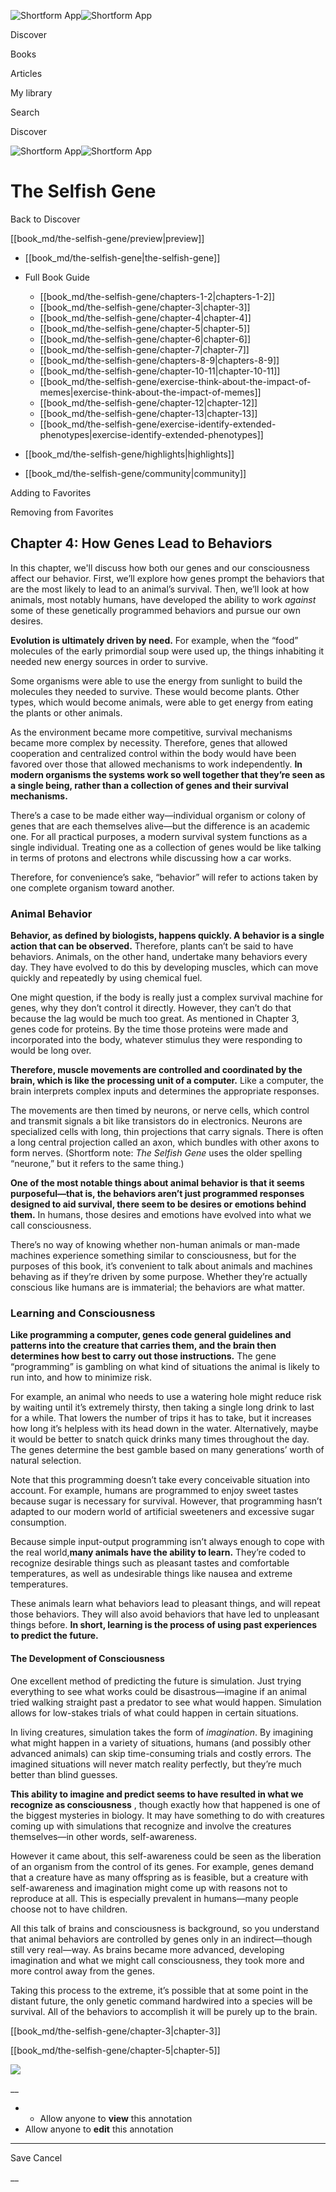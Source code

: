 ![Shortform App](/img/logo.36a2399e.svg)![Shortform App](/img/logo-dark.70c1b072.svg)

Discover

Books

Articles

My library

Search

Discover

![Shortform App](/img/logo.36a2399e.svg)![Shortform App](/img/logo-dark.70c1b072.svg)

# The Selfish Gene

Back to Discover

[[book_md/the-selfish-gene/preview|preview]]

  * [[book_md/the-selfish-gene|the-selfish-gene]]
  * Full Book Guide

    * [[book_md/the-selfish-gene/chapters-1-2|chapters-1-2]]
    * [[book_md/the-selfish-gene/chapter-3|chapter-3]]
    * [[book_md/the-selfish-gene/chapter-4|chapter-4]]
    * [[book_md/the-selfish-gene/chapter-5|chapter-5]]
    * [[book_md/the-selfish-gene/chapter-6|chapter-6]]
    * [[book_md/the-selfish-gene/chapter-7|chapter-7]]
    * [[book_md/the-selfish-gene/chapters-8-9|chapters-8-9]]
    * [[book_md/the-selfish-gene/chapter-10-11|chapter-10-11]]
    * [[book_md/the-selfish-gene/exercise-think-about-the-impact-of-memes|exercise-think-about-the-impact-of-memes]]
    * [[book_md/the-selfish-gene/chapter-12|chapter-12]]
    * [[book_md/the-selfish-gene/chapter-13|chapter-13]]
    * [[book_md/the-selfish-gene/exercise-identify-extended-phenotypes|exercise-identify-extended-phenotypes]]
  * [[book_md/the-selfish-gene/highlights|highlights]]
  * [[book_md/the-selfish-gene/community|community]]



Adding to Favorites 

Removing from Favorites 

## Chapter 4: How Genes Lead to Behaviors

In this chapter, we'll discuss how both our genes and our consciousness affect our behavior. First, we’ll explore how genes prompt the behaviors that are the most likely to lead to an animal’s survival. Then, we’ll look at how animals, most notably humans, have developed the ability to work _against_ some of these genetically programmed behaviors and pursue our own desires.

**Evolution is ultimately driven by need.** For example, when the “food” molecules of the early primordial soup were used up, the things inhabiting it needed new energy sources in order to survive.

Some organisms were able to use the energy from sunlight to build the molecules they needed to survive. These would become plants. Other types, which would become animals, were able to get energy from eating the plants or other animals.

As the environment became more competitive, survival mechanisms became more complex by necessity. Therefore, genes that allowed cooperation and centralized control within the body would have been favored over those that allowed mechanisms to work independently. **In modern organisms the systems work so well together that they’re seen as a single being, rather than a collection of genes and their survival mechanisms.**

There’s a case to be made either way—individual organism or colony of genes that are each themselves alive—but the difference is an academic one. For all practical purposes, a modern survival system functions as a single individual. Treating one as a collection of genes would be like talking in terms of protons and electrons while discussing how a car works.

Therefore, for convenience’s sake, “behavior” will refer to actions taken by one complete organism toward another.

### Animal Behavior

**Behavior, as defined by biologists, happens quickly. A behavior is a single action that can be observed.** Therefore, plants can’t be said to have behaviors. Animals, on the other hand, undertake many behaviors every day. They have evolved to do this by developing muscles, which can move quickly and repeatedly by using chemical fuel.

One might question, if the body is really just a complex survival machine for genes, why they don’t control it directly. However, they can’t do that because the lag would be much too great. As mentioned in Chapter 3, genes code for proteins. By the time those proteins were made and incorporated into the body, whatever stimulus they were responding to would be long over.

**Therefore, muscle movements are controlled and coordinated by the brain, which is like the processing unit of a computer.** Like a computer, the brain interprets complex inputs and determines the appropriate responses.

The movements are then timed by neurons, or nerve cells, which control and transmit signals a bit like transistors do in electronics. Neurons are specialized cells with long, thin projections that carry signals. There is often a long central projection called an axon, which bundles with other axons to form nerves. (Shortform note: _The Selfish Gene_ uses the older spelling “neurone,” but it refers to the same thing.)

**One of the most notable things about animal behavior is that it seems purposeful—that is, the behaviors aren’t just programmed responses designed to aid survival, there seem to be desires or emotions behind them.** In humans, those desires and emotions have evolved into what we call consciousness.

There’s no way of knowing whether non-human animals or man-made machines experience something similar to consciousness, but for the purposes of this book, it’s convenient to talk about animals and machines behaving as if they’re driven by some purpose. Whether they’re actually conscious like humans are is immaterial; the behaviors are what matter.

### Learning and Consciousness

**Like programming a computer, genes code general guidelines and patterns into the creature that carries them, and the brain then determines how best to carry out those instructions.** The gene “programming” is gambling on what kind of situations the animal is likely to run into, and how to minimize risk.

For example, an animal who needs to use a watering hole might reduce risk by waiting until it’s extremely thirsty, then taking a single long drink to last for a while. That lowers the number of trips it has to take, but it increases how long it’s helpless with its head down in the water. Alternatively, maybe it would be better to snatch quick drinks many times throughout the day. The genes determine the best gamble based on many generations’ worth of natural selection.

Note that this programming doesn’t take every conceivable situation into account. For example, humans are programmed to enjoy sweet tastes because sugar is necessary for survival. However, that programming hasn’t adapted to our modern world of artificial sweeteners and excessive sugar consumption.

Because simple input-output programming isn’t always enough to cope with the real world,**many animals have the ability to learn.** They’re coded to recognize desirable things such as pleasant tastes and comfortable temperatures, as well as undesirable things like nausea and extreme temperatures.

These animals learn what behaviors lead to pleasant things, and will repeat those behaviors. They will also avoid behaviors that have led to unpleasant things before. **In short, learning is the process of using past experiences to predict the future.**

#### The Development of Consciousness

One excellent method of predicting the future is simulation. Just trying everything to see what works could be disastrous—imagine if an animal tried walking straight past a predator to see what would happen. Simulation allows for low-stakes trials of what could happen in certain situations.

In living creatures, simulation takes the form of _imagination_. By imagining what might happen in a variety of situations, humans (and possibly other advanced animals) can skip time-consuming trials and costly errors. The imagined situations will never match reality perfectly, but they’re much better than blind guesses.

**This ability to imagine and predict seems to have resulted in what we recognize as consciousness** , though exactly how that happened is one of the biggest mysteries in biology. It may have something to do with creatures coming up with simulations that recognize and involve the creatures themselves—in other words, self-awareness.

However it came about, this self-awareness could be seen as the liberation of an organism from the control of its genes. For example, genes demand that a creature have as many offspring as is feasible, but a creature with self-awareness and imagination might come up with reasons not to reproduce at all. This is especially prevalent in humans—many people choose not to have children.

All this talk of brains and consciousness is background, so you understand that animal behaviors are controlled by genes only in an indirect—though still very real—way. As brains became more advanced, developing imagination and what we might call consciousness, they took more and more control away from the genes.

Taking this process to the extreme, it’s possible that at some point in the distant future, the only genetic command hardwired into a species will be survival. All of the behaviors to accomplish it will be purely up to the brain.

[[book_md/the-selfish-gene/chapter-3|chapter-3]]

[[book_md/the-selfish-gene/chapter-5|chapter-5]]

![](https://bat.bing.com/action/0?ti=56018282&Ver=2&mid=b4409566-5731-450e-b1d5-a487aaef007c&sid=1711133063fa11eebdec89a8b8ae3bbc&vid=171147a063fa11eea7440fcfeb230d96&vids=0&msclkid=N&pi=0&lg=en-US&sw=800&sh=600&sc=24&nwd=1&tl=Shortform%20%7C%20Book&p=https%3A%2F%2Fwww.shortform.com%2Fapp%2Fbook%2Fthe-selfish-gene%2Fchapter-4&r=&lt=271&evt=pageLoad&sv=1&rn=768238)

__

  *   * Allow anyone to **view** this annotation
  * Allow anyone to **edit** this annotation



* * *

Save Cancel

__



